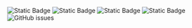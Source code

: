 ![Static Badge](https://img.shields.io/badge/blacklists-60-000000) ![Static Badge](https://img.shields.io/badge/blacklisted-3014059-cc0000) ![Static Badge](https://img.shields.io/badge/whitelisted-2242-00CC00) ![Static Badge](https://img.shields.io/badge/streaming_blacklist-28106-000000) ![GitHub issues](https://img.shields.io/github/issues/fabriziosalmi/blacklists)
